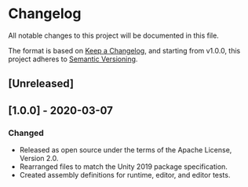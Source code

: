 # Changelog

All notable changes to this project will be documented in this file.

The format is based on [Keep a Changelog](https://keepachangelog.com/en/1.0.0/),
and starting from v1.0.0, this project adheres to [Semantic Versioning](https://semver.org/spec/v2.0.0.html).

## [Unreleased]

## [1.0.0] - 2020-03-07

### Changed

* Released as open source under the terms of the Apache License, Version 2.0.
* Rearranged files to match the Unity 2019 package specification.
* Created assembly definitions for runtime, editor, and editor tests.
